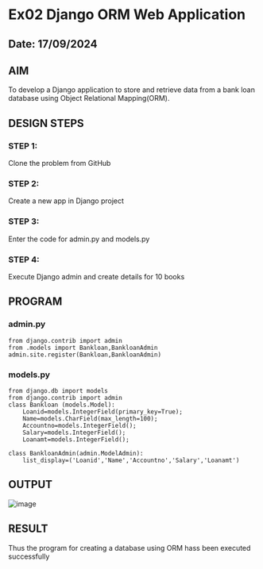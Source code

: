 # Ex02 Django ORM Web Application
## Date: 17/09/2024

## AIM
To develop a Django application to store and retrieve data from a bank loan database using Object Relational Mapping(ORM).

## DESIGN STEPS

### STEP 1:
Clone the problem from GitHub

### STEP 2:
Create a new app in Django project

### STEP 3:
Enter the code for admin.py and models.py

### STEP 4:
Execute Django admin and create details for 10 books

## PROGRAM
### admin.py
```
from django.contrib import admin
from .models import Bankloan,BankloanAdmin
admin.site.register(Bankloan,BankloanAdmin)
```
### models.py
```
from django.db import models
from django.contrib import admin
class Bankloan (models.Model):
    Loanid=models.IntegerField(primary_key=True);
    Name=models.CharField(max_length=100);
    Accountno=models.IntegerField();
    Salary=models.IntegerField();
    Loanamt=models.IntegerField();

class BankloanAdmin(admin.ModelAdmin):
    list_display=('Loanid','Name','Accountno','Salary','Loanamt')
```
## OUTPUT

![image](https://github.com/user-attachments/assets/07b08745-5962-477e-b0e7-440798682668)




## RESULT
Thus the program for creating a database using ORM hass been executed successfully
